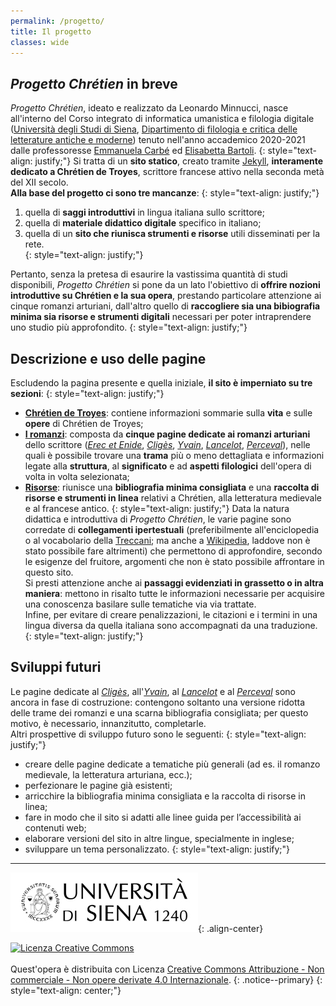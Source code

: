 ```yaml
---
permalink: /progetto/
title: Il progetto
classes: wide
---
```


## *Progetto Chrétien* in breve

*Progetto Chrétien*, ideato e realizzato da Leonardo Minnucci, nasce all'interno del Corso integrato di informatica umanistica e filologia digitale ([Università degli Studi di Siena](https://www.unisi.it/ "Visita il sito dell'UniSi"), [Dipartimento di filologia e critica delle letterature antiche e moderne](https://www.dfclam.unisi.it/it "Visita il sito del DFCLAM")) tenuto nell'anno accademico 2020-2021 dalle professoresse [Emmanuela Carbé](https://www.dfclam.unisi.it/it/dipartimento/persone/docenti-contratto/carbe-emmanuela "Visita la pagina della prof.ssa Emmanuela Carbé") ed [Elisabetta Bartoli](https://www.dfclam.unisi.it/it/dipartimento/persone/docenti-ordinari-associati-ricercatori/bartoli-elisabetta "Visita la pagina della prof.ssa Bartoli").
{: style="text-align: justify;"}
Si tratta di un **sito statico**, creato tramite [Jekyll](https://jekyllrb.com/ "Visita il sito di Jekyll"), **interamente dedicato a Chrétien de Troyes**, scrittore francese attivo nella seconda metà del XII secolo. <br />
**Alla base del progetto ci sono tre mancanze**:
{: style="text-align: justify;"}
1. quella di **saggi introduttivi** in lingua italiana sullo scrittore; 
2. quella di **materiale didattico digitale** specifico in italiano;
3. quella di un **sito che riunisca strumenti e risorse** utili disseminati per la rete. <br />
{: style="text-align: justify;"}

Pertanto, senza la pretesa di esaurire la vastissima quantità di studi disponibili, *Progetto Chrétien* si pone da un lato l'obiettivo di 
**offrire nozioni introduttive su Chrétien e la sua opera**, prestando particolare attenzione ai cinque romanzi arturiani, dall'altro quello di 
**raccogliere sia una bibiografia minima sia risorse e strumenti digitali** necessari per poter intraprendere uno studio più approfondito.
{: style="text-align: justify;"}


## Descrizione e uso delle pagine

Escludendo la pagina presente e quella iniziale, **il sito è imperniato su tre sezioni**:
{: style="text-align: justify;"}
- [**Chrétien de Troyes**](/chretien/ "Visita la pagina dedicata a Chrétien de Troyes"): contiene informazioni sommarie sulla **vita** e sulle **opere** di Chrétien de Troyes;
- [**I romanzi**](/erec/ "Visita la pagina dedicata all'Erec et Enide"): composta da **cinque pagine dedicate ai romanzi arturiani** dello scrittore ([*Erec et Enide*](/erec/ "Visita la pagina dedicata all'Erec et Enide"), [*Cligès*](/cliges/ "Visita la pagina dedicata al Cligès"), [*Yvain*](/yvain/ "Visita la pagina dedicata all'Yvain"), [*Lancelot*](/lancelot/ "Visita la pagina dedicata al Lancelot"), [*Perceval*](/perceval/ "Visita la pagina dedicata al Perceval")), nelle quali è possibile trovare una **trama** più o meno dettagliata e informazioni legate alla **struttura**, al **significato** e ad **aspetti filologici** dell'opera di volta in volta selezionata;
- [**Risorse**](/risorse/ "Visita la pagina dedicata alle risorse"): riunisce una **bibliografia minima consigliata** e una **raccolta di risorse e strumenti in linea** relativi a Chrétien, alla letteratura medievale e al francese antico.
{: style="text-align: justify;"}
Data la natura didattica e introduttiva di *Progetto Chrétien*, le varie pagine sono corredate di **collegamenti ipertestuali** (preferibilmente all'enciclopedia o al vocabolario della [Treccani](https://www.treccani.it/ "Visita il sito della Treccani"); ma anche a [Wikipedia](https://it.wikipedia.org/wiki/Pagina_principale "Visita il sito di Wikipedia"), laddove non è stato possibile fare altrimenti) che permettono di approfondire, secondo le esigenze del fruitore, argomenti che non è stato possibile affrontare in questo sito. <br />
Si presti attenzione anche ai **passaggi evidenziati in grassetto o in altra maniera**: mettono in risalto tutte le informazioni necessarie per acquisire una conoscenza basilare sulle tematiche via via trattate. <br />
Infine, per evitare di creare penalizzazioni, le citazioni e i termini in una lingua diversa da quella italiana sono accompagnati da una traduzione. <br />
{: style="text-align: justify;"}


## Sviluppi futuri

Le pagine dedicate al [*Cligès*](/cliges/ "Visita la pagina dedicata al Cligès"), all'[*Yvain*](/yvain/ "Visita la pagina dedicata all'Yvain"), al [*Lancelot*](/lancelot/ "Visita la pagina dedicata al Lancelot") e al [*Perceval*](/perceval/ "Visita la pagina dedicata al Perceval")
sono ancora in fase di costruzione: contengono soltanto una versione ridotta delle trame dei romanzi e una scarna bibliografia consigliata; per questo motivo, è necessario, innanzitutto, completarle. <br />
Altri prospettive di sviluppo futuro sono le seguenti:
{: style="text-align: justify;"}
- creare delle pagine dedicate a tematiche più generali (ad es. il romanzo medievale, la letteratura arturiana, ecc.);
- perfezionare le pagine già esistenti;
- arricchire la bibliografia minima consigliata e la raccolta di risorse in linea;
- fare in modo che il sito si adatti alle linee guida per l’accessibilità ai contenuti web;
- elaborare versioni del sito in altre lingue, specialmente in inglese;
- sviluppare un tema personalizzato.
{: style="text-align: justify;"}


<hr>

![UniSi](/assets/images/logo.jpg){: .align-center}

<a rel="license" href="http://creativecommons.org/licenses/by-nc-nd/4.0/"><img alt="Licenza Creative Commons" style="border-width:0" src="https://i.creativecommons.org/l/by-nc-nd/4.0/88x31.png" /></a><br /><br />
Quest'opera è distribuita con Licenza <a rel="license" href="http://creativecommons.org/licenses/by-nc-nd/4.0/">Creative Commons Attribuzione - Non commerciale - Non opere derivate 4.0 Internazionale</a>.
{: .notice--primary}
{: style="text-align: center;"}